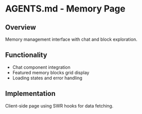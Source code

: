 # AGENTS.md - Memory Page

## Overview
Memory management interface with chat and block exploration.

## Functionality
- Chat component integration
- Featured memory blocks grid display
- Loading states and error handling

## Implementation
Client-side page using SWR hooks for data fetching.